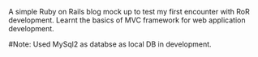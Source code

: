 A simple Ruby on Rails blog mock up to test my first encounter with RoR development.
Learnt the basics of MVC framework for web application development.

#Note: Used MySql2 as databse as local DB in development.

